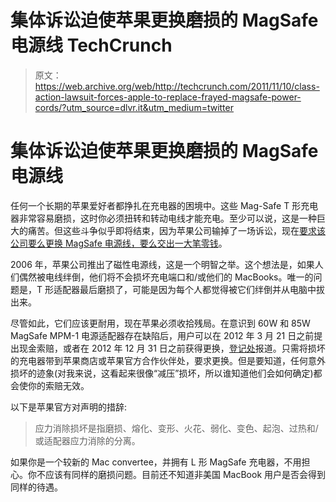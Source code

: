 # 集体诉讼迫使苹果更换磨损的 MagSafe 电源线 TechCrunch

> 原文：<https://web.archive.org/web/http://techcrunch.com/2011/11/10/class-action-lawsuit-forces-apple-to-replace-frayed-magsafe-power-cords/?utm_source=dlvr.it&utm_medium=twitter>

# 集体诉讼迫使苹果更换磨损的 MagSafe 电源线

任何一个长期的苹果爱好者都挣扎在充电器的困境中。这些 Mag-Safe T 形充电器非常容易磨损，这时你必须扭转和转动电线才能充电。至少可以说，这是一种巨大的痛苦。但这些斗争似乎即将结束，因为苹果公司输掉了一场诉讼，现在[要求该公司要么更换 MagSafe 电源线，要么交出一大笔零钱](https://web.archive.org/web/20230203133902/http://support.apple.com/kb/TS4127)。

2006 年，苹果公司推出了磁性电源线，这是一个明智之举。这个想法是，如果人们偶然被电线绊倒，他们将不会损坏充电端口和/或他们的 MacBooks。唯一的问题是，T 形适配器最后磨损了，可能是因为每个人都觉得被它们绊倒并从电脑中拔出来。

尽管如此，它们应该更耐用，现在苹果必须收拾残局。在意识到 60W 和 85W MagSafe MPM-1 电源适配器存在缺陷后，用户可以在 2012 年 3 月 21 日之前提出现金索赔，或者在 2012 年 12 月 31 日之前获得更换，[登记处](https://web.archive.org/web/20230203133902/http://www.theregister.co.uk/2011/11/10/apple_magsafe_replacement/)报道。只需将损坏的充电器带到苹果商店或苹果官方合作伙伴处，要求更换。但是要知道，任何意外损坏的迹象(对我来说，这看起来很像“减压”损坏，所以谁知道他们会如何确定)都会使你的索赔无效。

以下是苹果官方对声明的措辞:

> 应力消除损坏是指磨损、熔化、变形、火花、弱化、变色、起泡、过热和/或适配器应力消除的分离。

如果你是一个较新的 Mac convertee，并拥有 L 形 MagSafe 充电器，不用担心。你不应该有同样的磨损问题。目前还不知道非美国 MacBook 用户是否会得到同样的待遇。